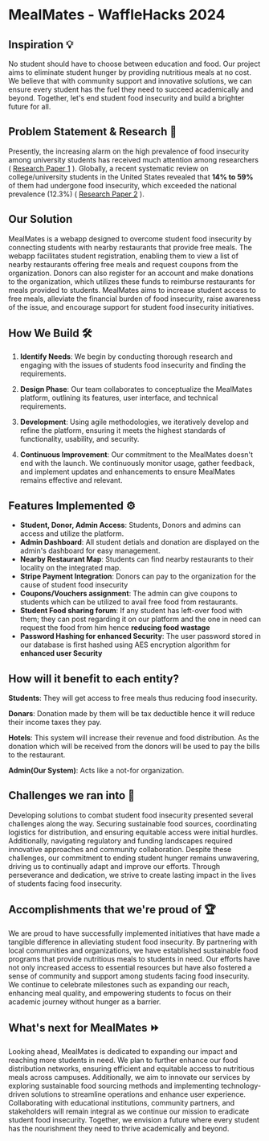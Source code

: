 # MealMates - WaffleHacks 2024
## Inspiration 💡
No student should have to choose between education and food. Our project aims to eliminate student hunger by providing nutritious meals at no cost. We believe that with community support and innovative solutions, we can ensure every student has the fuel they need to succeed academically and beyond. Together, let's end student food insecurity and build a brighter future for all.

## Problem Statement & Research 📑
Presently, the increasing alarm on the high prevalence of food insecurity among university students has received much attention among researchers ( [Research Paper 1](https://www.tandfonline.com/doi/full/10.1080/19320248.2018.1512928) ).
Globally, a recent systematic review on college/university students in the United States revealed that **14% to 59%** of them had undergone food insecurity, which exceeded the national prevalence (12.3%) ( [Research Paper 2](https://www.ncbi.nlm.nih.gov/pmc/articles/PMC8197461/) ).

## Our Solution
MealMates is a webapp designed to overcome student food insecurity by connecting students with nearby restaurants that provide free meals. The webapp facilitates student registration, enabling them to view a list of nearby restaurants offering free meals and request coupons from the organization. Donors can also register for an account and make donations to the organization, which utilizes these funds to reimburse restaurants for meals provided to students. MealMates aims to increase student access to free meals, alleviate the financial burden of food insecurity, raise awareness of the issue, and encourage support for student food insecurity initiatives.

## How We Build 🛠️
1. **Identify Needs**: We begin by conducting thorough research and engaging with the issues of students food insecurity and finding the requirements.

2. **Design Phase**: Our team collaborates to conceptualize the MealMates platform, outlining its features, user interface, and technical requirements.

3. **Development**: Using agile methodologies, we iteratively develop and refine the platform, ensuring it meets the highest standards of functionality, usability, and security.

4. **Continuous Improvement**: Our commitment to the MealMates doesn't end with the launch. We continuously monitor usage, gather feedback, and implement updates and enhancements to ensure MealMates remains effective and relevant.

## Features Implemented ⚙️
- **Student, Donor, Admin Access**: Students, Donors and admins can access and utilize the platform.
- **Admin Dashboard**: All student detials and donation are displayed on the admin's dashboard for easy management.
- **Nearby Restaurant Map**: Students can find nearby restaurants to their locality on the integrated map.
- **Stripe Payment Integration**: Donors can pay to the organization for the cause of student food insecurity
- **Coupons/Vouchers assignment**: The admin can give coupons to students which can be utilized to avail free food from restaurants.
- **Student Food sharing forum**: If any student has left-over food with them; they can post regarding it on our platform and the one in need can request the food from him hence **reducing food wastage**
- **Password Hashing for enhanced Security**: The user password stored in our database is first hashed using AES encryption algorithm for **enhanced user Security**

## How will it benefit to each entity?
**Students**: They will get access to free meals thus reducing food insecurity. 

**Donars**: Donation made by them will be tax deductible hence it will reduce their income taxes they pay.

**Hotels**: This system will increase their revenue and food distribution. As the donation which will be received from the donors will be used to pay the bills to the restaurant.

**Admin(Our System)**: Acts like a not-for organization.


## Challenges we ran into 🤯
Developing solutions to combat student food insecurity presented several challenges along the way. Securing sustainable food sources, coordinating logistics for distribution, and ensuring equitable access were initial hurdles. Additionally, navigating regulatory and funding landscapes required innovative approaches and community collaboration. Despite these challenges, our commitment to ending student hunger remains unwavering, driving us to continually adapt and improve our efforts. Through perseverance and dedication, we strive to create lasting impact in the lives of students facing food insecurity.

## Accomplishments that we're proud of 🏆
We are proud to have successfully implemented initiatives that have made a tangible difference in alleviating student food insecurity. By partnering with local communities and organizations, we have established sustainable food programs that provide nutritious meals to students in need. Our efforts have not only increased access to essential resources but have also fostered a sense of community and support among students facing food insecurity. We continue to celebrate milestones such as expanding our reach, enhancing meal quality, and empowering students to focus on their academic journey without hunger as a barrier.

## What's next for MealMates ⏩
Looking ahead, MealMates is dedicated to expanding our impact and reaching more students in need. We plan to further enhance our food distribution networks, ensuring efficient and equitable access to nutritious meals across campuses. Additionally, we aim to innovate our services by exploring sustainable food sourcing methods and implementing technology-driven solutions to streamline operations and enhance user experience. Collaborating with educational institutions, community partners, and stakeholders will remain integral as we continue our mission to eradicate student food insecurity. Together, we envision a future where every student has the nourishment they need to thrive academically and beyond.
